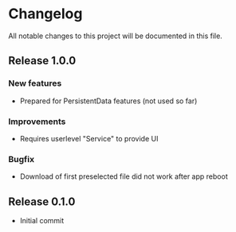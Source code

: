 # Changelog
All notable changes to this project will be documented in this file.

## Release 1.0.0

### New features
- Prepared for PersistentData features (not used so far)

### Improvements
- Requires userlevel "Service" to provide UI

### Bugfix
- Download of first preselected file did not work after app reboot

## Release 0.1.0
- Initial commit